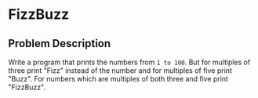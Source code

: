 # FizzBuzz

## Problem Description

Write a program that prints the numbers from `1 to 100`. But for multiples of three
print "Fizz" instead of the number and for multiples of five print "Buzz". For numbers
which are multiples of both three and five print "FizzBuzz".
